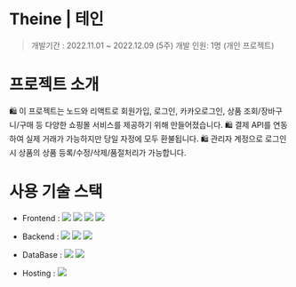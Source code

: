 # Theine | 테인

> 개발기간 : 2022.11.01 ~ 2022.12.09 (5주)
개발 인원: 1명 (개인 프로젝트)  



# 프로젝트 소개

🛍 이 프로젝트는 노드와 리액트로 회원가입, 로그인, 카카오로그인, 상품 조회/장바구니/구매 등 다양한 쇼핑몰 서비스를 제공하기 위해 만들어졌습니다.
🛍 결제 API를 연동하여 실제 거래가 가능하지만 당일 자정에 모두 환불됩니다.
🛍 관리자 계정으로 로그인 시 상품의 상품 등록/수정/삭제/품절처리가 가능합니다.

# 사용 기술 스택

* Frontend : <img src="https://img.shields.io/badge/React-61DAFB?style=plastic&logo=React&logoColor=fff" /> <img src="https://img.shields.io/badge/JavaScript-F7DF1E?style=plastic&logo=JavaScript&logoColor=fff" /> <img src="https://img.shields.io/badge/styled-components-DB7093?style=plastic&logo=styled-components&logoColor=fff" /> <img src="https://img.shields.io/badge/Redux-764ABC?style=plastic&logo=Redux&logoColor=fff" />   

* Backend : <img src="https://img.shields.io/badge/Node.js-339933?style=plastic&logo=Node.js&logoColor=fff" />  <img src="https://img.shields.io/badge/Express-000?style=plastic&logo=Express&logoColor=fff" /> <img src="https://img.shields.io/badge/NGINX-009639?style=plastic&logo=NGINX&logoColor=fff" />   
* DataBase : <img src="https://img.shields.io/badge/MySQL-4479A1?style=plastic&logo=MySQL&logoColor=fff" /> <img src="https://img.shields.io/badge/Amazon S3-569A31?style=plastic&logo=Amazon S3&logoColor=fff" />
* Hosting : <img src="https://img.shields.io/badge/Amazon AWS-232F3E?style=plastic&logo=Amazon AWS&logoColor=fff" />
